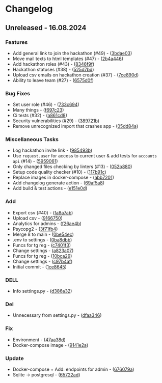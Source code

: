 # Changelog
## Unreleased - 16.08.2024

### Features

- Add general link to join the hackathon (#49) - ([3bdae03](https://github.com/open-cu/megazord-backend/commit/3bdae030ed007ca4543a232e46abacf6c0ba0ff9))
- Move mail texts to html templates (#47) - ([2b4a446](https://github.com/open-cu/megazord-backend/commit/2b4a4469e304539f82a81b7dd814df14cc2ad4f6))
- Add hackathon roles (#43) - ([8346f9f](https://github.com/open-cu/megazord-backend/commit/8346f9f9b2459be0699ea926b4475bd54a84a676))
- Hackathon statuses (#38) - ([525d7bd](https://github.com/open-cu/megazord-backend/commit/525d7bd692884bf2188241905114e6b63e0f281d))
- Upload csv emails on hackathon creation (#37) - ([7ce890d](https://github.com/open-cu/megazord-backend/commit/7ce890d02cfa3b1fc97f372c3d22b79e5e5d51ea))
- Ability to leave team (#27) - ([6575d0f](https://github.com/open-cu/megazord-backend/commit/6575d0f38ea4ffe240820a9a687c5f50adf244aa))

### Bug Fixes

- Set user role (#46) - ([733c694](https://github.com/open-cu/megazord-backend/commit/733c694dddff4196fe706bfa7086a5de0d357900))
- Many things - ([f697c23](https://github.com/open-cu/megazord-backend/commit/f697c23358cf4a8ca9e0ed8e666c4a1a7ed08d5c))
- Ci tests (#32) - ([a861cd8](https://github.com/open-cu/megazord-backend/commit/a861cd88b226e11922f37aed924e4e4ff69cf5ac))
- Security vulnerabilities (#29) - ([389721b](https://github.com/open-cu/megazord-backend/commit/389721b3f1ab753f16526a0c84fa5a0074356fd0))
- Remove unrecognized import that crashes app - ([05dd84a](https://github.com/open-cu/megazord-backend/commit/05dd84a8b0a1ce38f6c470b6f9945d072454968d))

### Miscellaneous Tasks

- Log hackathon invite link - ([985493b](https://github.com/open-cu/megazord-backend/commit/985493bb7d9b40bd7eb569ecceba342640348072))
- Use `request.user` for access to current user & add tests for `accounts api` (#14) - ([5959061](https://github.com/open-cu/megazord-backend/commit/59590619e0066d2c085d8d9fe81e5c1298867052))
- Only changed files checking by linters  (#13) - ([052b880](https://github.com/open-cu/megazord-backend/commit/052b88054e66f6794d111743b27cdfc1c528d13f))
- Setup code quality checker (#10) - ([117b91c](https://github.com/open-cu/megazord-backend/commit/117b91cf6d68c80be76c6f54f191223fa577ce4d))
- Replace images in docker-compose - ([abb7201](https://github.com/open-cu/megazord-backend/commit/abb720130724c90bd7ecb70ba2e98862f8f487f9))
- Add changelog generate action - ([69af5a8](https://github.com/open-cu/megazord-backend/commit/69af5a82a8863fde688b5a951544ec80ea41dd5c))
- Add build & test actions - ([e151e0d](https://github.com/open-cu/megazord-backend/commit/e151e0d2e4d844d788b623714e5895560bf2e2da))

### Add

- Export csv (#40) - ([fa8a7ab](https://github.com/open-cu/megazord-backend/commit/fa8a7aba0a59a5ca613545af25e64227275ee349))
- Upload csv - ([9166750](https://github.com/open-cu/megazord-backend/commit/9166750a498b74270adc60e208828ea18b4cb7de))
- Analytics for admins - ([f26ae4b](https://github.com/open-cu/megazord-backend/commit/f26ae4b8215e120692e7ea8c81e0dd486f236b02))
- Psycopg2 - ([3f71fb4](https://github.com/open-cu/megazord-backend/commit/3f71fb4babc1630d3dfdbf7f3b3847f809f2ca50))
- Merge 8 to main - ([0be54ec](https://github.com/open-cu/megazord-backend/commit/0be54ecb6ac706759541a9ed015d2ec0bf8a70cf))
- .env to settings - ([0ba8dbb](https://github.com/open-cu/megazord-backend/commit/0ba8dbb57958ba3c527b2f3f9db60fd537572bda))
- Funcs for tg reg - ([c7401f3](https://github.com/open-cu/megazord-backend/commit/c7401f36b713974ece7d2fc03c9c3d366989c1a2))
- Change settings - ([a823a07](https://github.com/open-cu/megazord-backend/commit/a823a074c0d4e972385dc2b8417cbe621dfdec8d))
- Funcs for tg reg - ([10bca29](https://github.com/open-cu/megazord-backend/commit/10bca29a0eb20c6491a4a61351784eef139f5dab))
- Change settings - ([c97b4af](https://github.com/open-cu/megazord-backend/commit/c97b4af0d71a2d1fe629687b8543b88141150d33))
- Initial commit - ([1ce8645](https://github.com/open-cu/megazord-backend/commit/1ce86458151e77b4dfdb4ad4977a7f23768ee1f4))

### DELL

- Info settings.py - ([d386a32](https://github.com/open-cu/megazord-backend/commit/d386a325a7b02cd575dba6f293bea05d70c692bc))

### Del

- Unnecessary from settings.py - ([dfaa346](https://github.com/open-cu/megazord-backend/commit/dfaa3469fddabb6019762282d4ef8218808f7912))

### Fix

- Environment - ([47aa38d](https://github.com/open-cu/megazord-backend/commit/47aa38d0938f61c71b613d881b9312689995bf6d))
- Docker-compose image - ([9141e2a](https://github.com/open-cu/megazord-backend/commit/9141e2a3f72580019b66de5593922ae00a12b29f))

### Update

- Docker-compose + Add: endpoints for admin - ([676079a](https://github.com/open-cu/megazord-backend/commit/676079a36cb0184b88c8379fbd9711120c5f0302))
- Sqlite -> postgresql - ([65722ad](https://github.com/open-cu/megazord-backend/commit/65722adedddab6276e3cba258c7e2fcd0580e81b))

